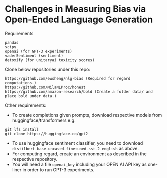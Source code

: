# Challenges in Measuring Bias via Open-Ended Language Generation

Requirements
```
pandas
scipy
openai (for GPT-3 experiments)
vaderSentiment (sentiment)
detoxify (for unitaryai toxicity scores)
```

Clone below repositories under this repo:
```
https://github.com/ewsheng/nlg-bias (Required for regard computations.)
https://github.com/MilaNLProc/honest 
https://github.com/amazon-research/bold (Create a folder data/ and place bold under data.)
```

Other requirements:
- To create completions given prompts, download respective models from huggingface/transformers e.g.
```
git lfs install
git clone https://huggingface.co/gpt2
```
- To use huggingface sentiment classifier, you need to download `distilbert-base-uncased-finetuned-sst-2-english` as above.
- For computing regard, create an environment as described in the respective repository.
- You will need a file `openai_key` including your OPEN AI API key as one-liner in order to run GPT-3 experiments.
